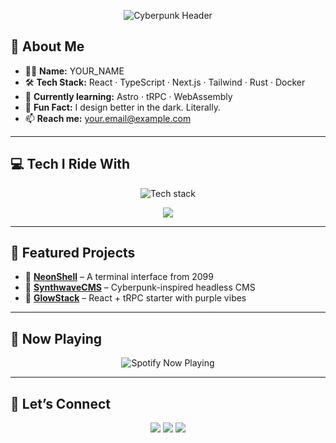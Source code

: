<p align="center">
  <img src="https://readme-typing-svg.demolab.com?font=Bitcount Prop Single&size=50&duration=3000&pause=500&color=AC3BFF&center=true&width=800&lines=Sp00kySkelet0n" alt="Cyberpunk Header" />
</p>


## 🧬 About Me

- 🧑‍💻 **Name:** YOUR_NAME  
- 🛠 **Tech Stack:** React · TypeScript · Next.js · Tailwind · Rust · Docker  
- 🌌 **Currently learning:** Astro · tRPC · WebAssembly  
- 🧠 **Fun Fact:** I design better in the dark. Literally.  
- 📫 **Reach me:** your.email@example.com  

---

## 💻 Tech I Ride With

<p align="center">
  <img src="https://skillicons.dev/icons?i=js,ts,react,nextjs,tailwind,python,rust,docker,git,kubernetes&theme=dark" alt="Tech stack" />
</p>

<p align="center">
  <img src="https://github-readme-stats.vercel.app/api/top-langs/?username=Sp00kySkelet0n&theme=nightowl&show_icons=true&hide_border=true&layout=compact"  />
</p>

---

## 🌌 Featured Projects

- 🔧 [**NeonShell**](https://github.com/YOUR_USERNAME/NeonShell) – A terminal interface from 2099  
- 🧱 [**SynthwaveCMS**](https://github.com/YOUR_USERNAME/SynthwaveCMS) – Cyberpunk-inspired headless CMS  
- 🧪 [**GlowStack**](https://github.com/YOUR_USERNAME/GlowStack) – React + tRPC starter with purple vibes  

---

## 🎵 Now Playing

<p align="center">
  <img src="https://spotify-github-profile.vercel.app/api/view?uid=YOUR_SPOTIFY_ID&cover_image=true&theme=novatorem&bar_color=ac3bff&bar_color_cover=false" alt="Spotify Now Playing" />
</p>

---

## 🤝 Let’s Connect

<p align="center">
  <a href="mailto:your.email@example.com"><img src="https://img.shields.io/badge/email-ac3bff?style=for-the-badge&logo=gmail&logoColor=white" /></a>
  <a href="https://linkedin.com/in/YOUR_USERNAME"><img src="https://img.shields.io/badge/linkedin-8000ff?style=for-the-badge&logo=linkedin&logoColor=white" /></a>
  <a href="https://x.com/YOUR_USERNAME"><img src="https://img.shields.io/badge/x-000000?style=for-the-badge&logo=x&logoColor=white" /></a>
</p>
